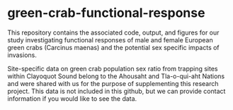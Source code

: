 # green-crab-functional-response
This repository contains the associated code, output, and figures for our study investigating functional responses of male and female European green crabs (Carcinus maenas) and the potential sex specific impacts of invasions. 

Site-specific data on green crab population sex ratio from trapping sites within Clayoquot Sound belong to the Ahousaht and Tla-o-qui-aht Nations and were shared with us for the purpose of supplementing this research project. This data is not included in this github, but we can provide contact information if you would like to see the data.

